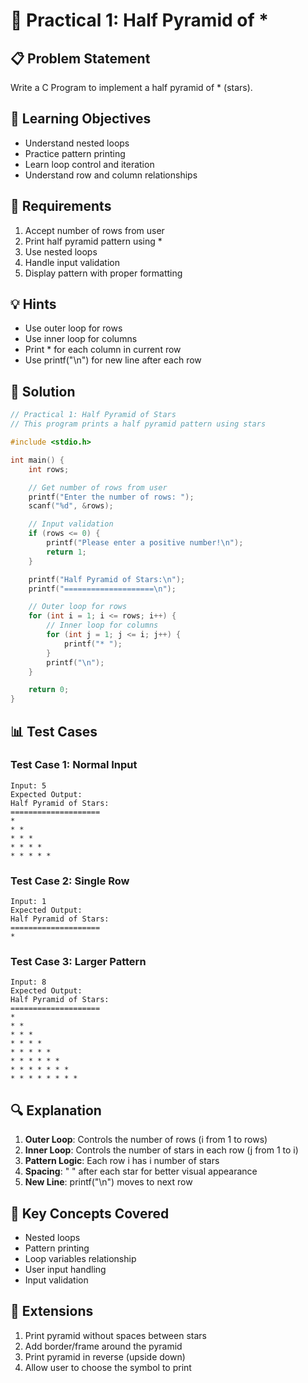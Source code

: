 # 🎯 Practical 1: Half Pyramid of *

## 📋 Problem Statement

Write a C Program to implement a half pyramid of * (stars).

## 🎯 Learning Objectives

- Understand nested loops
- Practice pattern printing
- Learn loop control and iteration
- Understand row and column relationships

## 📝 Requirements

1. Accept number of rows from user
2. Print half pyramid pattern using *
3. Use nested loops
4. Handle input validation
5. Display pattern with proper formatting

## 💡 Hints

- Use outer loop for rows
- Use inner loop for columns
- Print * for each column in current row
- Use printf("\n") for new line after each row

## 🔧 Solution

```c
// Practical 1: Half Pyramid of Stars
// This program prints a half pyramid pattern using stars

#include <stdio.h>

int main() {
    int rows;

    // Get number of rows from user
    printf("Enter the number of rows: ");
    scanf("%d", &rows);

    // Input validation
    if (rows <= 0) {
        printf("Please enter a positive number!\n");
        return 1;
    }

    printf("Half Pyramid of Stars:\n");
    printf("====================\n");

    // Outer loop for rows
    for (int i = 1; i <= rows; i++) {
        // Inner loop for columns
        for (int j = 1; j <= i; j++) {
            printf("* ");
        }
        printf("\n");
    }

    return 0;
}
```

## 📊 Test Cases

### Test Case 1: Normal Input
```
Input: 5
Expected Output:
Half Pyramid of Stars:
====================
*
* *
* * *
* * * *
* * * * *
```

### Test Case 2: Single Row
```
Input: 1
Expected Output:
Half Pyramid of Stars:
====================
*
```

### Test Case 3: Larger Pattern
```
Input: 8
Expected Output:
Half Pyramid of Stars:
====================
*
* *
* * *
* * * *
* * * * *
* * * * * *
* * * * * * *
* * * * * * * *
```

## 🔍 Explanation

1. **Outer Loop**: Controls the number of rows (i from 1 to rows)
2. **Inner Loop**: Controls the number of stars in each row (j from 1 to i)
3. **Pattern Logic**: Each row i has i number of stars
4. **Spacing**: " " after each star for better visual appearance
5. **New Line**: printf("\n") moves to next row

## 🎯 Key Concepts Covered

- Nested loops
- Pattern printing
- Loop variables relationship
- User input handling
- Input validation

## 🚀 Extensions

1. Print pyramid without spaces between stars
2. Add border/frame around the pyramid
3. Print pyramid in reverse (upside down)
4. Allow user to choose the symbol to print